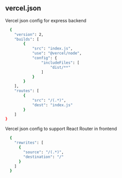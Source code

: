 ## vercel.json

Vercel json config for express backend

```bash
  {
    "version": 2,
    "builds": [
        {
            "src": "index.js",
            "use": "@vercel/node",
            "config": {
                "includeFiles": [
                    "dist/**"
                ]
            }
        }
    ],
    "routes": [
        {
            "src": "/(.*)",
            "dest": "index.js"
        }
    ]
}
```

Vercel json config to support React Router in frontend

```bash
  {
    "rewrites": [
      {
        "source": "/(.*)",
        "destination": "/"
      }
    ]
  }
```
